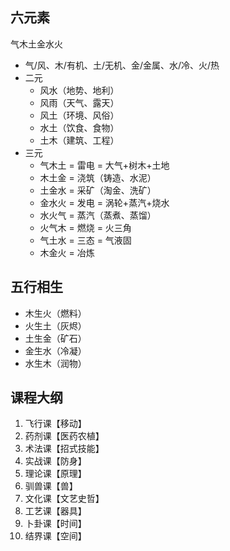## 六元素
气木土金水火
- 气/风、木/有机、土/无机、金/金属、水/冷、火/热
- 二元
  - 风水（地势、地利）
  - 风雨（天气、露天）
  - 风土（环境、风俗）
  - 水土（饮食、食物）
  - 土木（建筑、工程）
- 三元
  - 气木土 = 雷电 = 大气+树木+土地
  - 木土金 = 浇筑（铸造、水泥）
  - 土金水 = 采矿（淘金、洗矿）
  - 金水火 = 发电 = 涡轮+蒸汽+烧水
  - 水火气 = 蒸汽（蒸煮、蒸馏）
  - 火气木 = 燃烧 = 火三角
  - 气土水 = 三态 = 气液固
  - 木金火 = 冶炼
## 五行相生
- 木生火（燃料）
- 火生土（灰烬）
- 土生金（矿石）
- 金生水（冷凝）
- 水生木（润物）


## 课程大纲
1. 飞行课【移动】
2. 药剂课【医药农植】
3. 术法课【招式技能】
4. 实战课【防身】
5. 理论课【原理】
6. 驯兽课【兽】
7. 文化课【文艺史哲】
8. 工艺课【器具】
9. 卜卦课【时间】
10. 结界课【空间】
